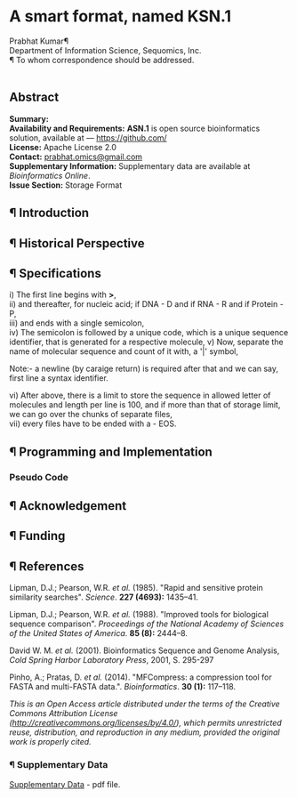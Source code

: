 # A smart format, named KSN.1
Prabhat Kumar¶</br>
Department of Information Science, Sequomics, Inc.</br>
¶ To whom correspondence should be addressed.</br></br>
## Abstract
<b>Summary:</b></br>
<b>Availability and Requirements:</b> <b>ASN.1</b> is open source bioinformatics solution, available at — https://github.com/</br>
<b>License:</b> Apache License 2.0</br>
<b>Contact:</b> prabhat.omics@gmail.com</br>
<b>Supplementary Information:</b> Supplementary data are available at <i>Bioinformatics Online</i>.</br>
<b>Issue Section:</b> Storage Format</br>
## ¶ Introduction
## ¶ Historical Perspective
## ¶ Specifications

i) The first line begins with <b>></b>,</br>
ii) and thereafter, for nucleic acid; if DNA - D and if RNA - R and if Protein - P,</br>
iii) and ends with a single semicolon,</br>
iv) The semicolon is followed by a unique code, which is a unique sequence identifier, that is generated for a respective molecule,
v) Now, separate the name of molecular sequence and count of it with, a '|' symbol,</br>
   
   Note:- a newline (by caraige return) is required after that and we can say, first line a syntax identifier.

vi) After above, there is a limit to store the sequence in allowed letter of molecules and length per line is 100,
    and if more than that of storage limit, we can go over the chunks of separate files,</br>
vii) every files have to be ended with a - EOS.</br>

## ¶ Programming and Implementation
### Pseudo Code
## ¶ Acknowledgement
## ¶ Funding
## ¶ References

Lipman, D.J.; Pearson, W.R. <i>et al.</i> (1985). "Rapid and sensitive protein similarity searches". <i>Science</i>. <b>227 (4693):</b> 1435–41.

Lipman, D.J.; Pearson, W.R. <i>et al.</i> (1988). "Improved tools for biological sequence comparison". <i>Proceedings of the National Academy of Sciences of the United States of America</i>. <b>85 (8):</b> 2444–8.

David W. M. <i>et al.</i> (2001). Bioinformatics Sequence and Genome Analysis, <i>Cold Spring Harbor Laboratory Press</i>, 2001, S. 295-297

Pinho, A.; Pratas, D. <i>et al.</i> (2014). "MFCompress: a compression tool for FASTA and multi-FASTA data.". <i>Bioinformatics</i>. <b>30 (1):</b> 117–118.

<i>This is an Open Access article distributed under the terms of the Creative Commons Attribution License (http://creativecommons.org/licenses/by/4.0/), which permits unrestricted reuse, distribution, and reproduction in any medium, provided the original work is properly cited.</i>

### ¶ Supplementary Data
[Supplementary Data](https://github.com/IUPANS/KSN.1/blob/master/Papers/Supplementary.Data.md) - pdf file.
